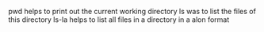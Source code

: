 pwd helps to print out the current working directory
ls was to list the files of this directory
ls-la helps to list all files in a directory in a alon format
